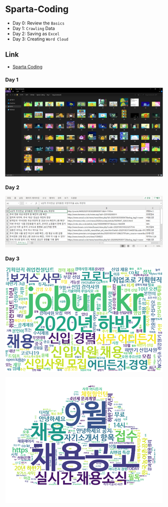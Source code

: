 # Sparta-Coding

- Day 0: Review the `Basics`  
- Day 1: `Crawling` Data  
- Day 2: Saving as `Excel`  
- Day 3: Creating `Word Cloud`

## Link

- [Sparta Coding](https://spartacodingclub.kr/)

### Day 1  
![](Day1_result.png)  

### Day 2
![](Day2_result.png)  

### Day 3  
![](Day3_result.png)  

![](Day3_result_masked.png)  
